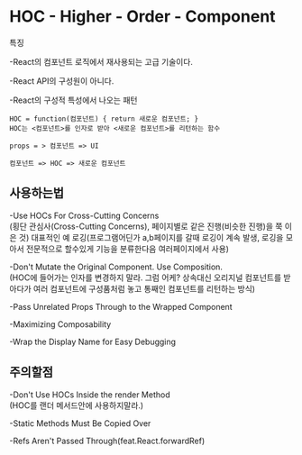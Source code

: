 # HOC - Higher - Order - Component

특징

-React의 컴포넌트 로직에서 재사용되는 고급 기술이다.

-React API의 구성원이 아니다.

-React의 구성적 특성에서 나오는 패턴

```
HOC = function(컴포넌트) { return 새로운 컴포넌트; }
HOC는 <컴포넌트>를 인자로 받아 <새로운 컴포넌트>를 리턴하는 함수
```

```
props = > 컴포넌트 => UI

컴포넌트 => HOC => 새로운 컴포넌트
```

## 사용하는법

-Use HOCs For Cross-Cutting Concerns  
(횡단 관심사(Cross-Cutting Concerns), 페이지별로 같은 진행(비슷한 진행)을 쭉 이은 것)
대표적인 예 로깅(프로그램어딘가 a,b페이지를 갈때 로깅이 계속 발생, 로깅을 모아서 전문적으로 할수있게 기능을 분류한다음 여러페이지에서 사용)

-Don't Mutate the Original Component. Use Composition.  
(HOC에 들어가는 인자를 변경하지 말라. 그럼 어케? 상속대신 오리지널 컴포넌트를 받아다가 여러 컴포넌트에 구성품처럼 놓고 통째인 컴포넌트를 리턴하는 방식)

-Pass Unrelated Props Through to the Wrapped Component

-Maximizing Composability

-Wrap the Display Name for Easy Debugging

## 주의할점

-Don't Use HOCs Inside the render Method  
(HOC를 랜더 메서드안에 사용하지말라.)

-Static Methods Must Be Copied Over

-Refs Aren't Passed Through(feat.React.forwardRef)
